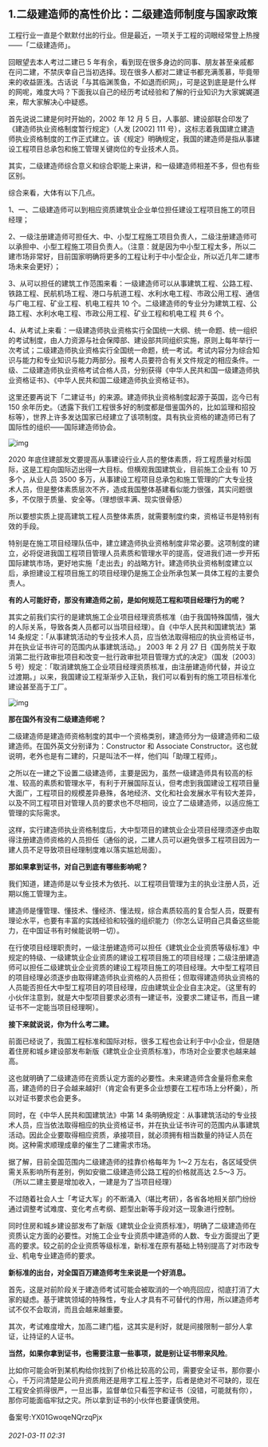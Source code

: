 ## 1.二级建造师的高性价比：二级建造师制度与国家政策
工程行业一直是个默默付出的行业。但是最近，一项关于工程的词眼经常登上热搜——「二级建造师」。


回眼望去本人考过二建已 5 年有余，看到现在很多身边的同事、朋友甚至亲戚都在问二建，不禁庆幸自己当初选择。现在很多人都对二建证书都充满羡慕，毕竟带来的收益匪浅。古话说「与其临渊羡鱼，不如退而织网」，可是这到底是是什么样的网呢，难度大吗？下面我以自己的经历考试经验和了解的行业知识为大家娓娓道来，帮大家解决心中疑惑。


首先说说二建是何时开始的，2002 年 12 月 5 日，人事部、建设部联合印发了《建造师执业资格制度暂行规定》（人发 [2002] 111 号），这标志着我国建立建造师执业资格制度的工作正式建立。该《规定》明确规定，我国的建造师是指从事建设工程项目总承包和施工管理关键岗位的专业技术人员。


其实，二级建造师综合意义和综合职能上来讲，和一级建造师相差不多，但也有些区别。


综合来看，大体有以下几点。


1、一、二级建造师可以到相应资质建筑业企业单位担任建设工程项目施工的项目经理；


2、一级注册建造师可担任大、中、小型工程施工项目负责人，二级注册建造师可以承担中、小型工程施工项目负责人。（注意：就是因为中小型工程太多，所以二建市场非常好，目前国家明确将更多的工程让利于中小型企业，所以近几年二建市场未来会更好）；


3、从可以担任的建筑工作范围来看：一级建造师可以从事建筑工程、公路工程、铁路工程、民航机场工程、港口与航道工程、水利水电工程、市政公用工程、通信与广电工程、矿业工程、机电工程共 10 个。二级建造师的专业分为建筑工程、公路工程、水利水电工程、市政公用工程、矿业工程和机电工程 共 6 个。


4、从考试上来看：一级建造师执业资格实行全国统一大纲、统一命题、统一组织的考试制度，由人力资源与社会保障部、建设部共同组织实施，原则上每年举行一次考试；二级建造师执业资格实行全国统一命题，统一考试。考试内容分为综合知识与能力和专业知识与能力两部分。报考人员要符合有关文件规定的相应条件。一级、二级建造师执业资格考试合格人员，分别获得《中华人民共和国一级建造师执业资格证书》、《中华人民共和国二级建造师执业资格证书》。 


这里还要再说下「二建证书」的来源。建造师执业资格制度起源于英国，迄今已有 150 余年历史。（透露下我们工程很多好的制度都是借鉴国外的，比如监理和招投标等），世界上许多发达国家已经建立了该项制度。具有执业资格的建造师已有了国际性的组织——国际建造师协会。


![img](https://pic4.zhimg.com/v2-591579538ea7afe291fb61a8c7593bcd.webp)

2020 年底住建部发文要提高从事建设行业人员的整体素质，将工程质量对标国际，这是工程向国际迈出得一大目标。但横观我国建筑业，目前施工企业有 10 万多个，从业人员 3500 多万，从事建设工程项目总承包和施工管理的广大专业技术人员，但是整体素质层次不齐，造成我国整体基建看似能力很强，其实问题很多，不仅限于质量、安全等。（理想很丰满、现实很骨感）


所以要想实质上提高建筑工程人员整体素质，就需要制度约束，资格证书是特别有效的手段。


特别是在施工项目经理队伍中，建立建造师执业资格制度非常必要。这项制度的建立，必将促进我国工程项目管理人员素质和管理水平的提高，促进我们进一步开拓国际建筑市场，更好地实施「走出去」的战略方针。建造师执业资格制度建立以后，承担建设工程项目施工的项目经理仍是施工企业所承包某一具体工程的主要负责人。


**有的人可能好奇，那没有建造师之前，是如何规范工程和项目经理行为的呢？**


其实之前我们实行的是建筑施工企业项目经理资质核准（由于我国特殊国情，强大的人际关系，导致各类人员都可以当项目经理）。自《中华人民共和国建筑法》第 14 条规定：「从事建筑活动的专业技术人员，应当依法取得相应的执业资格证书，并在执业证书许可的范围内从事建筑活动。」 2003 年 2 月 27 日《国务院关于取消第二批行政审批项目和改变一批行政审批项目管理方式的决定》（国发〔2003〕5 号）规定：「取消建筑施工企业项目经理资质核准，由注册建造师代替，并设立过渡期。」以来，我国建设工程渐渐步入正轨，我们可以看到有的施工项目标准化建设甚至高于工厂。


![img](https://pic1.zhimg.com/v2-53eea2d46118993dd84469b881eed35e.webp)

**那在国外有没有二级建造师呢？**


二级建造师是建造师资格制度的其中一个资格类别，建造师分为一级建造师和二级建造师。在国外英文分别译为：Constructor 和 Associate Constructor。这也就说明，老外也是有二建的，只是叫法不一样，他们叫「助理工程师」。


之所以在一建之下设置二级建造师，主要是因为，虽然一级建造师具有较高的标准、较高的素质和管理水平，有利于开展国际互认，但考虑到我国建设工程项目量大面广，工程项目的规模差异悬殊，各地经济、文化和社会发展水平有较大差异，以及不同工程项目对管理人员的要求也不尽相同，设立了二级建造师，以适应施工管理的实际需求。


这样，实行建造师执业资格制度后，大中型项目的建筑业企业项目经理须逐步由取得注册建造师资格的人员担任（通俗的说，二建人员可以避免很多工程项目因为一建人员不足导致项目经理制度难以落实尴尬局面）。


**那如果拿到证书，对自己到底有哪些影响呢？**


我们知道，建造师是以专业技术为依托、以工程项目管理为主的执业注册人员，近期以施工管理为主。


建造师是懂管理、懂技术、懂经济、懂法规，综合素质较高的复合型人员，既要有理论水平，也要有丰富的实践经验和较强的组织能力（你怎么证明自己具备这些能力，在中国证书有时候能说明一切）。


在行使项目经理职责时，一级注册建造师可以担任《建筑业企业资质等级标准》中规定的特级、一级建筑业企业资质的建设工程项目施工的项目经理；二级注册建造师可以担任二级建筑业企业资质的建设工程项目施工的项目经理。大中型工程项目的项目经理必须逐步由取得建造师执业资格的人员担任；但取得建造师执业资格的人员能否担任大中型工程项目的项目经理，应由建筑业企业自主决定。（这里有的小伙伴注意到，就是大中型项目要求必须有一建证书，没要求二建证书，而且一建证书不一定能当项目经理啊）。


**接下来就说说，你为什么考二建。**


前面已经说了，我国工程标准和国际对标，很多工程也会让利于中小企业，但是随着住房和城乡建设部发布新版《建筑业企业资质标准》，市场对企业要求也越来越高。


这也就明确了二级建造师在资质认定方面的必要性。未来建造师含金量将愈来愈高，建造师的日子会越来越好!（肯定会有更多企业想要在工程市场上分杯羹），所以对证书要求也会更多。


同时，在《中华人民共和国建筑法》中第 14 条明确规定：从事建筑活动的专业技术人员，应当依法取得相应的执业资格证书，并在执业证书许可的范围内从事建筑活动。因此企业要取得相应资质，承接项目，就必须拥有相当数量的持证人员在岗。这种需求顺理成章的催生了二建需求市场。 


据了解，目前全国范围内二级建造师的挂靠价格每年为 1～2 万左右，各区域受供需关系影响所有差别，例如安徽二级建造师公路工程的价格就高达 2.5～3 万。（所以二建主要是增加收入，一建是为了当项目经理）   


不过随着社会人士「考证大军」的不断涌入（堪比考研），各省各地相关部门纷纷通过调整考试难度、变化考点考纲、题型出新等手段对这一现象进行控制。


同时住房和城乡建设部发布了新版《建筑业企业资质标准》，明确了二级建造师在资质认定方面的必要性。对施工企业专业资质中建造师的人数、专业方面提出了更高的要求。较之前的企业资质等级标准，新标准在原有基础上特别提高了对市政专业、机电专业建造师的要求。


**新标准的出台，对全国百万建造师考生来说是一个好消息。**


首先，这是对前阶段关于建造师考试可能会被取消的一个响亮回应，彻底打消了大家的疑虑。基于建筑领域的特殊性，专业人才具有不可替代的作用，所以建造师考试不仅不会取消，而且会越来越重要。


其次，考试难度增大，加高二建门槛，这其实是利好，就是间接限制一部分人拿证，让持证的人证书。


**当然，如果你拿到证书，也需要注意一些事项，就是别让证书带来风险**。


比如你可能会听到某机构给你找到了价格比较高的公司，需要安全证书，那你要小心，千万问清楚是公司升资质用还是用字工程上签字，后者是绝对不可缺的，现在工程安全抓得很严，一旦出事，监督单位只看签字和证书（没错，可能就有你），那你可能面临牢狱之灾。所以拿到证书的小伙伴也要谨慎使用。 


备案号:YX01GwoqeNQrzqPjx


###### 2021-03-11 02:31
